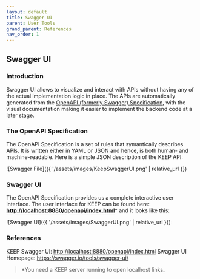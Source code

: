 ```yaml
---
layout: default
title: Swagger UI
parent: User Tools
grand_parent: References
nav_order: 1
---
```


## Swagger UI

### Introduction

Swagger UI allows to visualize and interact with APIs without having any of the actual implementation logic in place. The APIs are automatically generated from the [OpenAPI (formerly Swagger) Specification](https://swagger.io/specification/), with the visual documentation making it easier to implement the backend code at a later stage.

### The OpenAPI Specification

The OpenAPI Specification is a set of rules that symantically describes APIs.  It is written either in YAML or JSON and hence, is both human- and machine-readable.  Here is a simple JSON description of the KEEP API:

![Swagger File]({{ '/assets/images/KeepSwaggerUI.png' | relative_url }})

### Swagger UI

The OpenAPI Specification provides us a complete interactive user interface. The user interface for KEEP can be found here: **<http://localhost:8880/openapi/index.html>*** and it looks like this:

![Swagger UI]({{ '/assets/images/SwaggerUI.png' | relative_url }})

### References

KEEP Swagger UI: <http://localhost:8880/openapi/index.html>
Swagger UI Homepage: <https://swagger.io/tools/swagger-ui/>


> *You need a KEEP server running to open localhost links_
